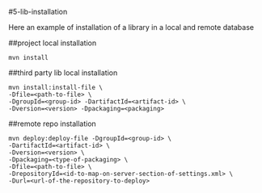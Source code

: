 #5-lib-installation

Here an example of installation of a library in a local and remote database

##project local installation

    mvn install

##third party lib local installation

    mvn install:install-file \
    -Dfile=<path-to-file> \
    -DgroupId=<group-id> -DartifactId=<artifact-id> \
    -Dversion=<version> -Dpackaging=<packaging>

##remote repo installation

    mvn deploy:deploy-file -DgroupId=<group-id> \
    -DartifactId=<artifact-id> \
    -Dversion=<version> \
    -Dpackaging=<type-of-packaging> \
    -Dfile=<path-to-file> \
    -DrepositoryId=<id-to-map-on-server-section-of-settings.xml> \
    -Durl=<url-of-the-repository-to-deploy>